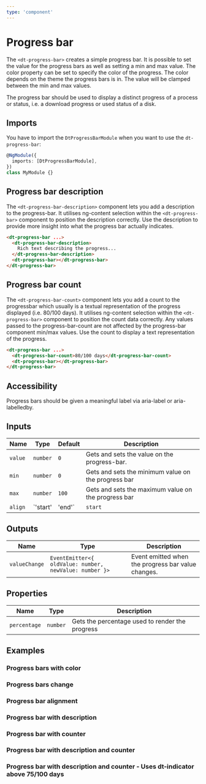 ```yaml
---
type: 'component'
---
```


# Progress bar

The `<dt-progress-bar>` creates a simple progress bar. It is possible to set the
value for the progress bars as well as setting a min and max value. The color
property can be set to specify the color of the progress. The color depends on
the theme the progress bars is in. The value will be clamped between the min and
max values.

The progress bar should be used to display a distinct progress of a process or
status, i.e. a download progress or used status of a disk.

<docs-source-example example="ProgressBarDefaultExample"></docs-source-example>

## Imports

You have to import the `DtProgressBarModule` when you want to use the
`dt-progress-bar`:

```typescript
@NgModule({
  imports: [DtProgressBarModule],
})
class MyModule {}
```

## Progress bar description

The `<dt-progress-bar-description>` component lets you add a description to the
progress-bar. It utilises ng-content selection within the `<dt-progress-bar>`
component to position the description correctly. Use the description to provide
more insight into what the progress bar actually indicates.

```html
<dt-progress-bar ...>
  <dt-progress-bar-description>
    Rich text describing the progress...
  </dt-progress-bar-description>
  <dt-progress-bar></dt-progress-bar>
</dt-progress-bar>
```

<docs-source-example example="ProgressBarWithDescriptionExample"></docs-source-example>

## Progress bar count

The `<dt-progress-bar-count>` component lets you add a count to the progressbar
which usually is a textual representation of the progress displayed (i.e. 80/100
days). It utilises ng-content selection within the `<dt-progress-bar>` component
to position the count data correctly. Any values passed to the
progress-bar-count are not affected by the progress-bar component min/max
values. Use the count to display a text representation of the progress.

```html
<dt-progress-bar ...>
  <dt-progress-bar-count>80/100 days</dt-progress-bar-count>
  <dt-progress-bar></dt-progress-bar>
</dt-progress-bar>
```

<docs-source-example example="ProgressBarWithCountAndDescriptionExample"></docs-source-example>

## Accessibility

Progress bars should be given a meaningful label via aria-label or
aria-labelledby.

## Inputs

| Name    | Type              | Default | Description                                                           |
| ------- | ----------------- | ------- | --------------------------------------------------------------------- |
| `value` | `number`          | `0`     | Gets and sets the value on the progress-bar.                          |
| `min`   | `number`          | `0`     | Gets and sets the minimum value on the progress bar                   |
| `max`   | `number`          | `100`   | Gets and sets the maximum value on the progress bar                   |
| `align` | `'start' | 'end'` | `start` | Sets the alignment of the progress element to the star or to the end. |

## Outputs

| Name          | Type                                                   | Description                                        |
| ------------- | ------------------------------------------------------ | -------------------------------------------------- |
| `valueChange` | `EventEmitter<{ oldValue: number, newValue: number }>` | Event emitted when the progress bar value changes. |

## Properties

| Name         | Type     | Description                                     |
| ------------ | -------- | ----------------------------------------------- |
| `percentage` | `number` | Gets the percentage used to render the progress |

## Examples

### Progress bars with color

<docs-source-example example="ProgressBarWithColorExample"></docs-source-example>

### Progress bars change

<docs-source-example example="ProgressBarChangeExample"></docs-source-example>

### Progress bar alignment

<docs-source-example example="ProgressBarRightAlignedExample"></docs-source-example>

### Progress bar with description

<docs-source-example example="ProgressBarWithDescriptionExample"></docs-source-example>

### Progress bar with counter

<docs-source-example example="ProgressBarWithCountExample"></docs-source-example>

### Progress bar with description and counter

<docs-source-example example="ProgressBarWithCountAndDescriptionExample"></docs-source-example>

### Progress bar with description and counter - Uses dt-indicator above 75/100 days

<docs-source-example example="ProgressBarWithCountAndDescriptionIndicatorExample"></docs-source-example>
